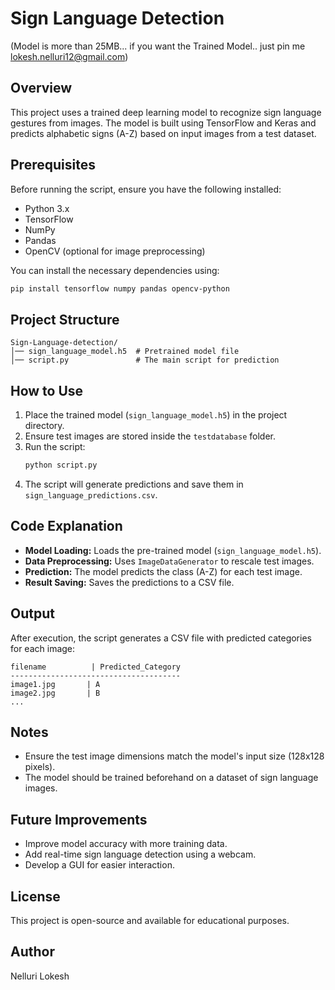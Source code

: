 # Sign Language Detection
(Model is more than 25MB... if you want the Trained Model.. just pin me lokesh.nelluri12@gmail.com)
## Overview
This project uses a trained deep learning model to recognize sign language gestures from images. The model is built using TensorFlow and Keras and predicts alphabetic signs (A-Z) based on input images from a test dataset.

## Prerequisites
Before running the script, ensure you have the following installed:
- Python 3.x
- TensorFlow
- NumPy
- Pandas
- OpenCV (optional for image preprocessing)

You can install the necessary dependencies using:
```bash
pip install tensorflow numpy pandas opencv-python
```

## Project Structure
```
Sign-Language-detection/
│── sign_language_model.h5  # Pretrained model file
│── script.py               # The main script for prediction
```

## How to Use
1. Place the trained model (`sign_language_model.h5`) in the project directory.
2. Ensure test images are stored inside the `testdatabase` folder.
3. Run the script:
   ```bash
   python script.py
   ```
4. The script will generate predictions and save them in `sign_language_predictions.csv`.

## Code Explanation
- **Model Loading:** Loads the pre-trained model (`sign_language_model.h5`).
- **Data Preprocessing:** Uses `ImageDataGenerator` to rescale test images.
- **Prediction:** The model predicts the class (A-Z) for each test image.
- **Result Saving:** Saves the predictions to a CSV file.

## Output
After execution, the script generates a CSV file with predicted categories for each image:
```
filename          | Predicted_Category
--------------------------------------
image1.jpg       | A
image2.jpg       | B
...
```

## Notes
- Ensure the test image dimensions match the model's input size (128x128 pixels).
- The model should be trained beforehand on a dataset of sign language images.

## Future Improvements
- Improve model accuracy with more training data.
- Add real-time sign language detection using a webcam.
- Develop a GUI for easier interaction.

## License
This project is open-source and available for educational purposes.

## Author
Nelluri Lokesh
